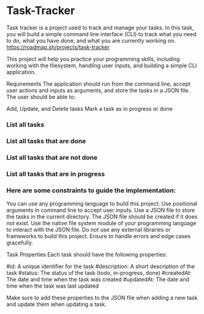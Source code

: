 # Task-Tracker
Task tracker is a project used to track and manage your tasks. In this task, you will build a simple command line interface (CLI) to track what you need to do, what you have done, and what you are currently working on.
https://roadmap.sh/projects/task-tracker


This project will help you practice your programming skills, including working with the filesystem, handling user inputs, and building a simple CLI application.

Requirements
The application should run from the command line, accept user actions and inputs as arguments, and store the tasks in a JSON file. The user should be able to:

Add, Update, and Delete tasks
Mark a task as in progress or done
### List all tasks
### List all tasks that are done
### List all tasks that are not done
### List all tasks that are in progress
### Here are some constraints to guide the implementation:

You can use any programming language to build this project.
Use positional arguments in command line to accept user inputs.
Use a JSON file to store the tasks in the current directory.
The JSON file should be created if it does not exist.
Use the native file system module of your programming language to interact with the JSON file.
Do not use any external libraries or frameworks to build this project.
Ensure to handle errors and edge cases gracefully.

Task Properties
Each task should have the following properties:

#id: A unique identifier for the task
#description: A short description of the task
#status: The status of the task (todo, in-progress, done)
#createdAt: The date and time when the task was created
#updatedAt: The date and time when the task was last updated

Make sure to add these properties to the JSON file when adding a new task and update them when updating a task.

